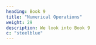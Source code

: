 ```yaml
---
heading: Book 9
title: "Numerical Operations"
weight: 29
description: We look into Book 9 
c: "steelblue"
---
```


